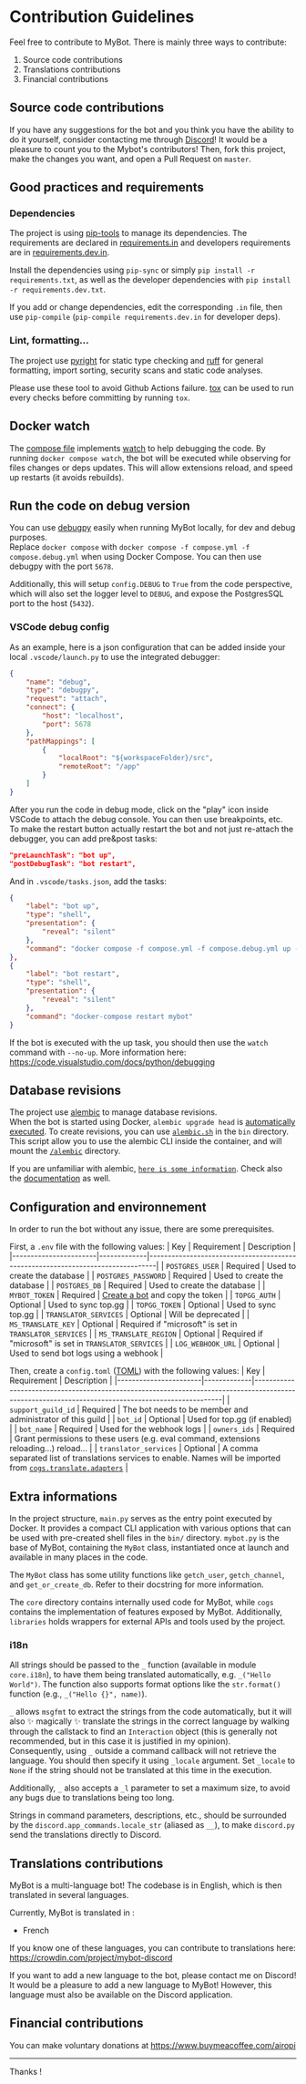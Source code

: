 # Contribution Guidelines

Feel free to contribute to MyBot.
There is mainly three ways to contribute:

1.  Source code contributions
2.  Translations contributions
3.  Financial contributions

## Source code contributions

If you have any suggestions for the bot and you think you have the ability to do it yourself, consider contacting me through [Discord](https://discord.gg/GRsAy4aUgu)!
It would be a pleasure to count you to the Mybot's contributors!
Then, fork this project, make the changes you want, and open a Pull Request on `master`.

## Good practices and requirements

### Dependencies

The project is using [pip-tools](https://github.com/jazzband/pip-tools) to manage its dependencies. The requirements are declared in [requirements.in](/requirements.in) and developers requirements are in [requirements.dev.in](/requirements.dev.in).

Install the dependencies using `pip-sync` or simply `pip install -r requirements.txt`, as well as the developer dependencies with `pip install -r requirements.dev.txt`.

If you add or change dependencies, edit the corresponding `.in` file, then use `pip-compile` (`pip-compile requirements.dev.in` for developer deps).

### Lint, formatting...

The project use [pyright](https://github.com/microsoft/pyright) for static type checking and [ruff](https://github.com/astral-sh/ruff) for general formatting, import sorting, security scans and static code analyses.

Please use these tool to avoid Github Actions failure. [tox](https://github.com/tox-dev/tox) can be used to run every checks before committing by running `tox`.

## Docker watch

The [compose file](/compose.yml) implements [watch](https://docs.docker.com/compose/file-watch/) to help debugging the code. By running `docker compose watch`, the bot will be executed while observing for files changes or deps updates. This will allow extensions reload, and speed up restarts (it avoids rebuilds).

## Run the code on debug version

You can use [debugpy](https://github.com/microsoft/debugpy) easily when running MyBot locally, for dev and debug purposes.  
Replace `docker compose` with `docker compose -f compose.yml -f compose.debug.yml` when using Docker Compose. You can then use debugpy with the port `5678`.

Additionally, this will setup `config.DEBUG` to `True` from the code perspective, which will also set the logger level to `DEBUG`, and expose the PostgresSQL port to the host (`5432`).

### VSCode debug config

As an example, here is a json configuration that can be added inside your local `.vscode/launch.py` to use the integrated debugger:
```json
{
    "name": "debug",
    "type": "debugpy",
    "request": "attach",
    "connect": {
        "host": "localhost",
        "port": 5678
    },
    "pathMappings": [
        {
            "localRoot": "${workspaceFolder}/src",
            "remoteRoot": "/app"
        }
    ]
}
```

After you run the code in debug mode, click on the "play" icon inside VSCode to attach the debug console. You can then use breakpoints, etc.  
To make the restart button actually restart the bot and not just re-attach the debugger, you can add pre&post tasks:
```json
"preLaunchTask": "bot up",
"postDebugTask": "bot restart",
```
And in `.vscode/tasks.json`, add the tasks:
```json
{
    "label": "bot up",
    "type": "shell",
    "presentation": {
        "reveal": "silent"
    },
    "command": "docker compose -f compose.yml -f compose.debug.yml up -d",
},
{
    "label": "bot restart",
    "type": "shell",
    "presentation": {
        "reveal": "silent"
    },
    "command": "docker-compose restart mybot"
}
```

If the bot is executed with the up task, you should then use the `watch` command with `--no-up`.
More information here: https://code.visualstudio.com/docs/python/debugging

## Database revisions

The project use [alembic](https://github.com/sqlalchemy/alembic) to manage database revisions.  
When the bot is started using Docker, `alembic upgrade head` is [automatically executed](https://github.com/mybot-organization/mybot/blob/cleanup/Dockerfile#L30).
To create revisions, you can use [`alembic.sh`](bin/alembic.sh) in the `bin` directory. This script allow you to use the alembic CLI inside the container, and will mount the [`/alembic`](/alembic/) directory.

If you are unfamiliar with alembic, [`here is some information`](/alembic/README). Check also the [documentation](https://alembic.sqlalchemy.org/en/latest/tutorial.html#create-a-migration-script) as well.

## Configuration and environnement

In order to run the bot without any issue, there are some prerequisites.

First, a `.env` file with the following values:
| Key                   | Requirement | Description                                                                    |
|-----------------------|-------------|--------------------------------------------------------------------------------|
| `POSTGRES_USER`       | Required    | Used to create the database                                                    |
| `POSTGRES_PASSWORD`   | Required    | Used to create the database                                                    |
| `POSTGRES_DB`         | Required    | Used to create the database                                                    |
| `MYBOT_TOKEN`         | Required    | [Create a bot](https://discord.com/developers/applications) and copy the token |
| `TOPGG_AUTH`          | Optional    | Used to sync top.gg                                                            |
| `TOPGG_TOKEN`         | Optional    | Used to sync top.gg                                                            |
| `TRANSLATOR_SERVICES` | Optional    | Will be deprecated                                                             |
| `MS_TRANSLATE_KEY`    | Optional    | Required if "microsoft" is set in `TRANSLATOR_SERVICES`                        |
| `MS_TRANSLATE_REGION` | Optional    | Required if "microsoft" is set in `TRANSLATOR_SERVICES`                        |
| `LOG_WEBHOOK_URL`     | Optional    | Used to send bot logs using a webhook                                          |


Then, create a `config.toml` ([TOML](https://toml.io/en/)) with the following values:
| Key                   | Requirement | Description                                                                                                                                       |
|-----------------------|-------------|---------------------------------------------------------------------------------------------------------------------------------------------------|
| `support_guild_id`    | Required    | The bot needs to be member and administrator of this guild                                                                                        |
| `bot_id`              | Optional    | Used for top.gg (if enabled)                                                                                                                      |
| `bot_name`            | Required    | Used for the webhook logs                                                                                                                         |
| `owners_ids`          | Required    | Grant permissions to these users (e.g. eval command, extensions reloading...) reload...                                                           |
| `translator_services` | Optional    | A comma separated list of translations services to enable. Names will be imported from [`cogs.translate.adapters`](/src/cogs/translate/adapters/) |

## Extra informations

In the project structure, `main.py` serves as the entry point executed by Docker. It provides a compact CLI application with various options that can be used with pre-created shell files in the `bin/` directory.
`mybot.py` is the base of MyBot, containing the `MyBot` class, instantiated once at launch and available in many places in the code.

The `MyBot` class has some utility functions like `getch_user`, `getch_channel`, and `get_or_create_db`. Refer to their docstring for more information.

The `core` directory contains internally used code for MyBot, while `cogs` contains the implementation of features exposed by MyBot. Additionally, `libraries` holds wrappers for external APIs and tools used by the project.

### i18n

All strings should be passed to the `_` function (available in module `core.i18n`), to have them being translated automatically, e.g. `_("Hello World")`. The function also supports format options like the `str.format()` function (e.g., `_("Hello {}", name)`).

`_` allows `msgfmt` to extract the strings from the code automatically, but it will also ✨ magically ✨ translate the strings in the correct language by walking through the callstack to find an `Interaction` object (this is generally not recommended, but in this case it is justified in my opinion).  
Consequently, using `_` outside a command callback will not retrieve the language. You should then specify it using `_locale` argument. Set `_locale` to `None` if the string should not be translated at this time in the execution.

Additionally, `_` also accepts a `_l` parameter to set a maximum size, to avoid any bugs due to translations being too long.

Strings in command parameters, descriptions, etc., should be surrounded by the `discord.app_commands.locale_str` (aliased as `__`), to make `discord.py` send the translations directly to Discord.

## Translations contributions

MyBot is a multi-language bot! The codebase is in English, which is then translated in several languages.

Currently, MyBot is translated in :

- French

If you know one of these languages, you can contribute to translations here:
https://crowdin.com/project/mybot-discord

If you want to add a new language to the bot, please contact me on Discord! It would be a pleasure to add a new language to MyBot!
However, this language must also be available on the Discord application.

## Financial contributions

You can make voluntary donations at https://www.buymeacoffee.com/airopi

---

Thanks !
